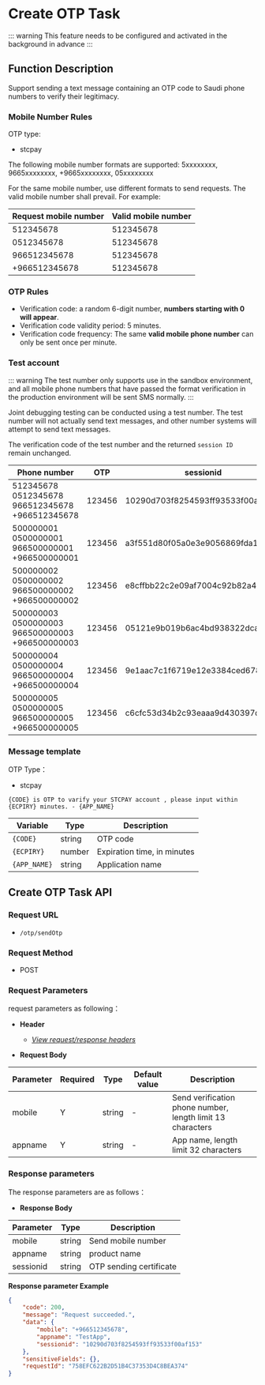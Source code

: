 # Create OTP Task

::: warning
This feature needs to be configured and activated in the background in advance
:::

## Function Description

Support sending a text message containing an OTP code to Saudi phone numbers to verify their legitimacy.

### Mobile Number Rules

OTP type:

- stcpay

The following mobile number formats are supported: 5xxxxxxxx, 9665xxxxxxxx, +9665xxxxxxxx, 05xxxxxxxx

For the same mobile number, use different formats to send requests. The valid mobile number shall prevail. For example:
  
| **Request mobile number** | **Valid mobile number** |
| ------------------------- | ----------------------- |
| 512345678                 | 512345678               |
| 0512345678                | 512345678               |
| 966512345678              | 512345678               |
| +966512345678             | 512345678               |

### OTP Rules

- Verification code: a random 6-digit number, **numbers starting with 0 will appear**.
- Verification code validity period: 5 minutes.
- Verification code frequency: The same **valid mobile phone number** can only be sent once per minute.

### Test account

::: warning
The test number only supports use in the sandbox environment, and all mobile phone numbers that have passed the format verification in the production environment will be sent SMS normally.
:::

Joint debugging testing can be conducted using a test number. The test number will not actually send text messages, and other number systems will attempt to send text messages.

The verification code of the test number and the returned `session ID` remain unchanged.

| **Phone number**                                         | **OTP** | **sessionid**                    |
| -------------------------------------------------------- | ------- | -------------------------------- |
| 512345678<br>0512345678<br>966512345678<br>+966512345678 | 123456  | 10290d703f8254593ff93533f00af153 |
| 500000001<br>0500000001<br>966500000001<br>+966500000001 | 123456  | a3f551d80f05a0e3e9056869fda18485 |
| 500000002<br>0500000002<br>966500000002<br>+966500000002 | 123456  | e8cffbb22c2e09af7004c92b82a4275f |
| 500000003<br>0500000003<br>966500000003<br>+966500000003 | 123456  | 05121e9b019b6ac4bd938322dcaf73ef |
| 500000004<br>0500000004<br>966500000004<br>+966500000004 | 123456  | 9e1aac7c1f6719e12e3384ced6782887 |
| 500000005<br>0500000005<br>966500000005<br>+966500000005 | 123456  | c6cfc53d34b2c93eaaa9d430397dead0 |

### Message template

OTP Type：

- stcpay

```
{CODE} is OTP to varify your STCPAY account , please input within {ECPIRY} minutes. - {APP_NAME}
```

| **Variable** | **Type** | **Description**             |
| ------------ | -------- | --------------------------- |
| `{CODE}`     | string   | OTP code                    |
| `{ECPIRY}`   | number   | Expiration time, in minutes |
| `{APP_NAME}` | string   | Application name            |

## Create OTP Task API

### Request URL

- `/otp/sendOtp`

### Request Method

- POST

### Request Parameters

request parameters as following：

- **Header**

  - [_View request/response headers_](/en/payoutApi/apiRule/header)

- **Request Body**

| **Parameter** | **Required** | **Type** | **Default value** | **Description**                                            |
| ------------- | ------------ | -------- | ----------------- | ---------------------------------------------------------- |
| mobile        | Y            | string   | -                 | Send verification phone number, length limit 13 characters |
| appname       | Y            | string   | -                 | App name, length limit 32 characters                       |

### Response parameters

The response parameters are as follows：

- **Response Body**

| **Parameter** | **Type** | **Description**         |
| ------------- | -------- | ----------------------- |
| mobile        | string   | Send mobile number      |
| appname       | string   | product name            |
| sessionid     | string   | OTP sending certificate |

**Response parameter Example**

```json
{
    "code": 200,
    "message": "Request succeeded.",
    "data": {
        "mobile": "+966512345678",
        "appname": "TestApp",
        "sessionid": "10290d703f8254593ff93533f00af153"
    },
    "sensitiveFields": {},
    "requestId": "758EFC622B2D51B4C37353D4C8BEA374"
}
```